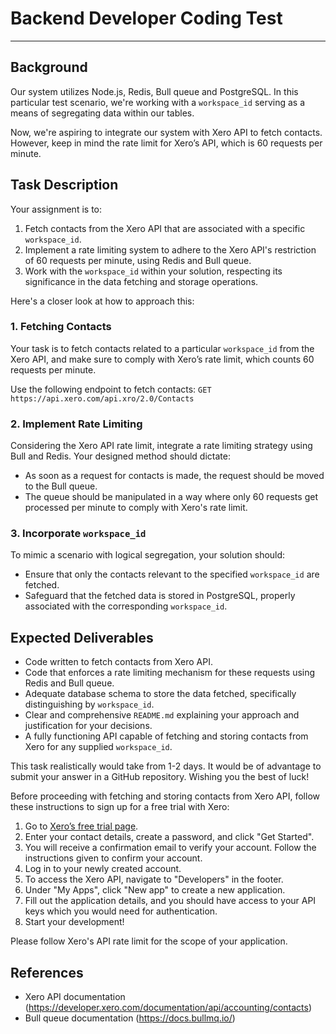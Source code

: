 # Backend Developer Coding Test

---

## Background

Our system utilizes Node.js, Redis, Bull queue and PostgreSQL. In this particular test scenario, we're working with a `workspace_id` serving as a means of segregating data within our tables.

Now, we're aspiring to integrate our system with Xero API to fetch contacts. However, keep in mind the rate limit for Xero’s API, which is 60 requests per minute.

## Task Description

Your assignment is to:

1. Fetch contacts from the Xero API that are associated with a specific `workspace_id`.
2. Implement a rate limiting system to adhere to the Xero API's restriction of 60 requests per minute, using Redis and Bull queue.
3. Work with the `workspace_id` within your solution, respecting its significance in the data fetching and storage operations.

Here's a closer look at how to approach this:

### 1. Fetching Contacts

Your task is to fetch contacts related to a particular `workspace_id` from the Xero API, and make sure to comply with Xero’s rate limit, which counts 60 requests per minute.

Use the following endpoint to fetch contacts: `GET https://api.xero.com/api.xro/2.0/Contacts` 

### 2. Implement Rate Limiting

Considering the Xero API rate limit, integrate a rate limiting strategy using Bull and Redis. Your designed method should dictate:

- As soon as a request for contacts is made, the request should be moved to the Bull queue.
- The queue should be manipulated in a way where only 60 requests get processed per minute to comply with Xero's rate limit.

### 3. Incorporate `workspace_id`

To mimic a scenario with logical segregation, your solution should:

- Ensure that only the contacts relevant to the specified `workspace_id` are fetched.
- Safeguard that the fetched data is stored in PostgreSQL, properly associated with the corresponding `workspace_id`.

## Expected Deliverables

- Code written to fetch contacts from Xero API.
- Code that enforces a rate limiting mechanism for these requests using Redis and Bull queue.
- Adequate database schema to store the data fetched, specifically distinguishing by `workspace_id`.
- Clear and comprehensive `README.md` explaining your approach and justification for your decisions.
- A fully functioning API capable of fetching and storing contacts from Xero for any supplied `workspace_id`.

This task realistically would take from 1-2 days. It would be of advantage to submit your answer in a GitHub repository. Wishing you the best of luck!

Before proceeding with fetching and storing contacts from Xero API, follow these instructions to sign up for a free trial with Xero:

1. Go to [Xero’s free trial page](https://www.xero.com/au/signup/).
2. Enter your contact details, create a password, and click "Get Started". 
3. You will receive a confirmation email to verify your account. Follow the instructions given to confirm your account.
4. Log in to your newly created account.
5. To access the Xero API, navigate to "Developers" in the footer.
6. Under "My Apps", click "New app" to create a new application.
7. Fill out the application details, and you should have access to your API keys which you would need for authentication.
8. Start your development!

Please follow Xero's API rate limit for the scope of your application.

## References

- Xero API documentation (https://developer.xero.com/documentation/api/accounting/contacts)
- Bull queue documentation (https://docs.bullmq.io/)


